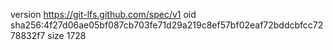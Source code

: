 version https://git-lfs.github.com/spec/v1
oid sha256:4f27d06ae05bf087cb703fe71d29a219c8ef57bf02eaf72bddcbfcc7278832f7
size 1728
